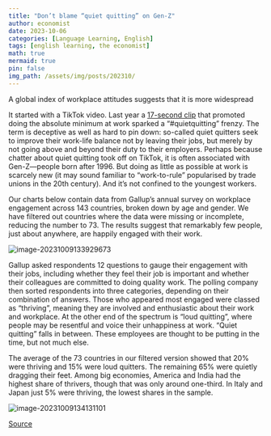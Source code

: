 ```yaml
---
title: "Don’t blame “quiet quitting” on Gen-Z"
author: economist
date: 2023-10-06
categories: [Language Learning, English]
tags: [english learning, the economist]
math: true
mermaid: true
pin: false
img_path: /assets/img/posts/202310/
---
```



A global index of workplace attitudes suggests that it is more widespread

It started with a TikTok video. Last year a [17-second clip](https://www.economist.com/business/2022/09/08/why-the-fuss-over-quiet-quitting) that promoted doing the absolute minimum at work sparked a “#quietquitting” frenzy. The term is deceptive as well as hard to pin down: so-called quiet quitters seek to improve their work-life balance not by leaving their jobs, but merely by not going above and beyond their duty to their employers. Perhaps because chatter about quiet quitting took off on TikTok, it is often associated with Gen-Z—people born after 1996. But doing as little as possible at work is scarcely new (it may sound familiar to “work-to-rule” popularised by trade unions in the 20th century). And it’s not confined to the youngest workers.

Our charts below contain data from Gallup’s annual survey on workplace engagement across 143 countries, broken down by age and gender. We have filtered out countries where the data were missing or incomplete, reducing the number to 73. The results suggest that remarkably few people, just about anywhere, are happily engaged with their work.

![image-20231009133929673](image-20231009133929673.png)

Gallup asked respondents 12 questions to gauge their engagement with their jobs, including whether they feel their job is important and whether their colleagues are committed to doing quality work. The polling company then sorted respondents into three categories, depending on their combination of answers. Those who appeared most engaged were classed as “thriving”, meaning they are involved and enthusiastic about their work and workplace. At the other end of the spectrum is “loud quitting”, where people may be resentful and voice their unhappiness at work. “Quiet quitting” falls in between. These employees are thought to be putting in the time, but not much else.

The average of the 73 countries in our filtered version showed that 20% were thriving and 15% were loud quitters. The remaining 65% were quietly dragging their feet. Among big economies, America and India had the highest share of thrivers, though that was only around one-third. In Italy and Japan just 5% were thriving, the lowest shares in the sample.

![image-20231009134131101](image-20231009134131101.png)



[Source](https://www.economist.com/graphic-detail/2023/10/06/dont-blame-quiet-quitting-on-gen-z)



